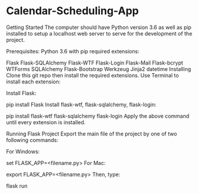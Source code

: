 # Calendar-Scheduling-App
Getting Started
The computer should have Python version 3.6 as well as pip installed to setup a localhost web server to serve for the development of the project.

Prerequisites:
Python 3.6 with pip required extensions:

Flask
Flask-SQLAlchemy
Flask-WTF
Flask-Login
Flask-Mail
Flask-bcrypt
WTForms
SQLAlchemy
Flask-Bootstrap
Werkzeug
Jinja2
datetime
Installing
Clone this git repo then install the required extensions. Use Terminal to install each extension:

Install Flask:

pip install Flask
Install flask-wtf, flask-sqlalchemy, flask-login:

pip install flask-wtf flask-sqlalchemy flask-login
Apply the above command until every extension is installed.

Running Flask Project
Export the main file of the project by one of two following commands:

For Windows:

set FLASK_APP=<filename.py>
For Mac:

export FLASK_APP=<filename.py>
Then, type:

flask run
